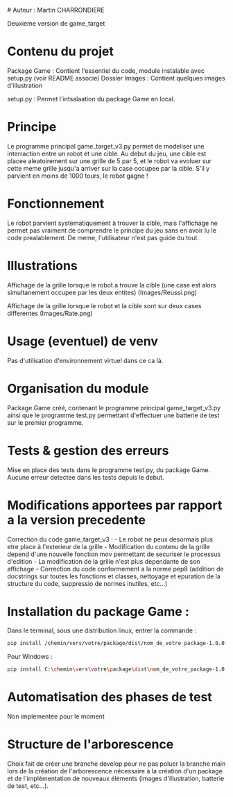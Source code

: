 # Auteur : Martin CHARRONDIERE

Deuxieme version de game_target

# Contenu du projet

Package Game : Contient l'essentiel du code, module instalable avec setup.py (voir README associe)
Dossier Images : Contient quelques images d'illustration

setup.py : Permet l'intsalaation du package Game en local.

# Principe

Le programme principal game_target_v3.py permet de modeliser une interraction entre un robot et une cible.
Au debut du jeu, une cible est placee aleatoirement sur une grille de 5 par 5, et le robot va evoluer sur cette meme grille jusqu'a arriver sur la case occupee par la cible. S'il y parvient en moins de 1000 tours, le robot gagne !

# Fonctionnement

Le robot parvient systematiquement à trouver la cible, mais l'affichage ne permet pas vraiment de comprendre le principe du jeu sans en avoir lu le code prealablement. De meme, l'utilisateur n'est pas guide du tout.

# Illustrations

Affichage de la grille lorsque le robot a trouve la cible (une case est alors simultanement occupee par les deux entites)
(Images/Reussi.png)

Affichage de la grille lorsque le robot et la cible sont sur deux cases differentes
(Images/Rate.png)

# Usage (eventuel) de venv

Pas d'utilisation d'environnement virtuel dans ce ca là.

# Organisation du module

Package Game créé, contenant le programme principal game_target_v3.py ainsi que le programme test.py permettant d'effectuer une batterie de test sur le premier programme.

# Tests & gestion des erreurs

Mise en place des tests dans le programme test.py, du package Game.
Aucune erreur detectee dans les tests depuis le debut.

# Modifications apportees par rapport a la version precedente

Correction du code game_target_v3 : 
    - Le robot ne peux desormais plus etre place à l'exterieur de la grille
    - Modification du contenu de la grille depend d'une nouvelle fonction mov
    permettant de securiser le processus d'edition
    - La modification de la grille n'est plus dependante de son affichage
    - Correction du code conformement a la norme pep8 (addition de docstrings sur toutes les fonctions et classes, nettoyage et epuration de la structure du code, suppressio de normes inutiles, etc...)

# Installation du package Game : 

Dans le terminal, sous une distribution linux, entrer la commande : 

```bash
pip install /chemin/vers/votre/package/dist/nom_de_votre_package-1.0.0.tar.gz
```
Pour Windows :

```bash
pip install C:\chemin\vers\votre\package\dist\nom_de_votre_package-1.0.0.tar.gz
```

# Automatisation des phases de test

Non implementee pour le moment

# Structure de l'arborescence

Choix fait de créer une branche develop pour ne pas poluer la branche main lors de la création de l'arborescence nécessaire à la création d'un package et de l'implémentation de nouveaux éléments (images d'illustration, batterie de test, etc...).